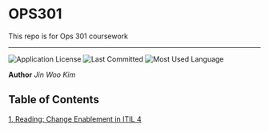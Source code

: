 # OPS301
This repo is for Ops 301 coursework

---

![Application License](https://img.shields.io/github/license/jinwoov/OPS301)
![Last Committed](https://img.shields.io/github/last-commit/jinwoov/OPS301)
![Most Used Language](https://img.shields.io/github/languages/top/jinwoov/OPS301)

**Author** *Jin Woo Kim*


## Table of Contents

[1. Reading: Change Enablement in ITIL 4](./Reading/Reading1.md)  